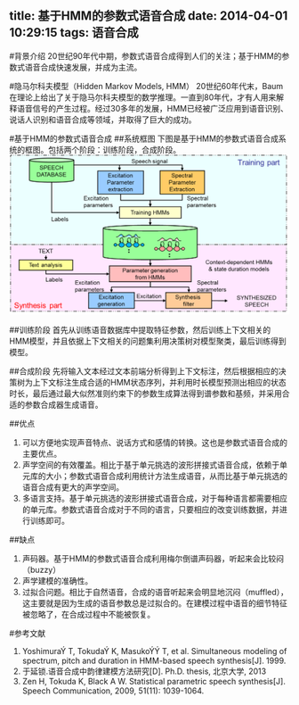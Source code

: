 title: 基于HMM的参数式语音合成
date: 2014-04-01 10:29:15
tags: 语音合成
---

#背景介绍
20世纪90年代中期，参数式语音合成得到人们的关注；基于HMM的参数式语音合成快速发展，并成为主流。

#隐马尔科夫模型（Hidden Markov Models, HMM）
20世纪60年代末，Baum在理论上给出了关于隐马尔科夫模型的数学推理。一直到80年代，才有人用来解释语音信号的产生过程。经过30多年的发展，HMM已经被广泛应用到语音识别、说话人识别和语音合成等领域，并取得了巨大的成功。

<!--more-->

#基于HMM的参数式语音合成
##系统框图
下图是基于HMM的参数式语音合成系统的框图。包括两个阶段：训练阶段，合成阶段。
![](/image/hmm_based_speech_synthesis.png)

##训练阶段
首先从训练语音数据库中提取特征参数，然后训练上下文相关的HMM模型，并且依据上下文相关的问题集利用决策树对模型聚类，最后训练得到模型。

##合成阶段
先将输入文本经过文本前端分析得到上下文标注，然后根据相应的决策树为上下文标注生成合适的HMM状态序列，并利用时长模型预测出相应的状态时长，最后通过最大似然准则约束下的参数生成算法得到谱参数和基频，并采用合适的参数合成器生成语音。

##优点
1. 可以方便地实现声音特点、说话方式和感情的转换。这也是参数式语音合成的主要优点。
2. 声学空间的有效覆盖。相比于基于单元挑选的波形拼接式语音合成，依赖于单元库的大小；参数式语音合成利用统计方法生成语音，从而比基于单元挑选的语音合成有更大的声学空间。
3. 多语言支持。基于单元挑选的波形拼接式语音合成，对于每种语言都需要相应的单元库。参数式语音合成对于不同的语言，只要相应的改变训练数据，并进行训练即可。

##缺点
1. 声码器。基于HMM的参数式语音合成利用梅尔倒谱声码器，听起来会比较闷（buzzy）
2. 声学建模的准确性。
3. 过拟合问题。相比于自然语音，合成的语音听起来会明显地沉闷（muffled），这主要就是因为生成的语音参数总是过拟合的。在建模过程中语音的细节特征被忽略了，在合成过程中不能被恢复。

#参考文献
1. YoshimuraÝ T, TokudaÝ K, MasukoÝÝ T, et al. Simultaneous modeling of spectrum, pitch and duration in HMM-based speech synthesis[J]. 1999.
2. 于延锁.语音合成中韵律建模方法研究[D]. Ph.D. thesis, 北京大学, 2013
3. Zen H, Tokuda K, Black A W. Statistical parametric speech synthesis[J]. Speech Communication, 2009, 51(11): 1039-1064.

